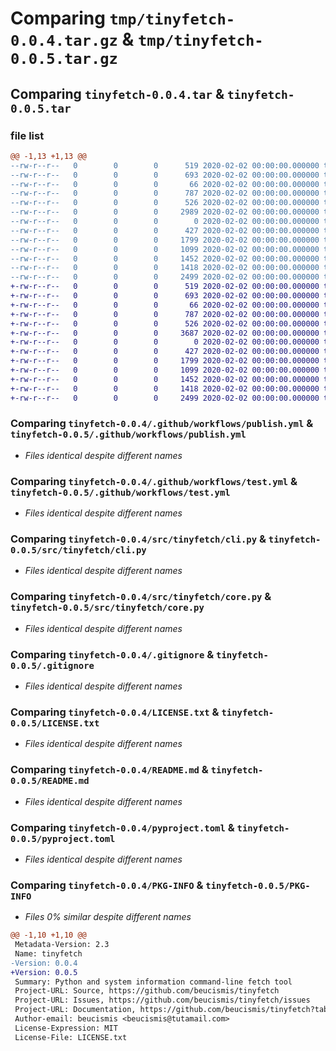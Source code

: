 # Comparing `tmp/tinyfetch-0.0.4.tar.gz` & `tmp/tinyfetch-0.0.5.tar.gz`

## Comparing `tinyfetch-0.0.4.tar` & `tinyfetch-0.0.5.tar`

### file list

```diff
@@ -1,13 +1,13 @@
--rw-r--r--   0        0        0      519 2020-02-02 00:00:00.000000 tinyfetch-0.0.4/.github/workflows/publish.yml
--rw-r--r--   0        0        0      693 2020-02-02 00:00:00.000000 tinyfetch-0.0.4/.github/workflows/test.yml
--rw-r--r--   0        0        0       66 2020-02-02 00:00:00.000000 tinyfetch-0.0.4/src/tinyfetch/__init__.py
--rw-r--r--   0        0        0      787 2020-02-02 00:00:00.000000 tinyfetch-0.0.4/src/tinyfetch/cli.py
--rw-r--r--   0        0        0      526 2020-02-02 00:00:00.000000 tinyfetch-0.0.4/src/tinyfetch/core.py
--rw-r--r--   0        0        0     2989 2020-02-02 00:00:00.000000 tinyfetch-0.0.4/src/tinyfetch/module.py
--rw-r--r--   0        0        0        0 2020-02-02 00:00:00.000000 tinyfetch-0.0.4/tests/__init__.py
--rw-r--r--   0        0        0      427 2020-02-02 00:00:00.000000 tinyfetch-0.0.4/tests/test.py
--rw-r--r--   0        0        0     1799 2020-02-02 00:00:00.000000 tinyfetch-0.0.4/.gitignore
--rw-r--r--   0        0        0     1099 2020-02-02 00:00:00.000000 tinyfetch-0.0.4/LICENSE.txt
--rw-r--r--   0        0        0     1452 2020-02-02 00:00:00.000000 tinyfetch-0.0.4/README.md
--rw-r--r--   0        0        0     1418 2020-02-02 00:00:00.000000 tinyfetch-0.0.4/pyproject.toml
--rw-r--r--   0        0        0     2499 2020-02-02 00:00:00.000000 tinyfetch-0.0.4/PKG-INFO
+-rw-r--r--   0        0        0      519 2020-02-02 00:00:00.000000 tinyfetch-0.0.5/.github/workflows/publish.yml
+-rw-r--r--   0        0        0      693 2020-02-02 00:00:00.000000 tinyfetch-0.0.5/.github/workflows/test.yml
+-rw-r--r--   0        0        0       66 2020-02-02 00:00:00.000000 tinyfetch-0.0.5/src/tinyfetch/__init__.py
+-rw-r--r--   0        0        0      787 2020-02-02 00:00:00.000000 tinyfetch-0.0.5/src/tinyfetch/cli.py
+-rw-r--r--   0        0        0      526 2020-02-02 00:00:00.000000 tinyfetch-0.0.5/src/tinyfetch/core.py
+-rw-r--r--   0        0        0     3687 2020-02-02 00:00:00.000000 tinyfetch-0.0.5/src/tinyfetch/module.py
+-rw-r--r--   0        0        0        0 2020-02-02 00:00:00.000000 tinyfetch-0.0.5/tests/__init__.py
+-rw-r--r--   0        0        0      427 2020-02-02 00:00:00.000000 tinyfetch-0.0.5/tests/test.py
+-rw-r--r--   0        0        0     1799 2020-02-02 00:00:00.000000 tinyfetch-0.0.5/.gitignore
+-rw-r--r--   0        0        0     1099 2020-02-02 00:00:00.000000 tinyfetch-0.0.5/LICENSE.txt
+-rw-r--r--   0        0        0     1452 2020-02-02 00:00:00.000000 tinyfetch-0.0.5/README.md
+-rw-r--r--   0        0        0     1418 2020-02-02 00:00:00.000000 tinyfetch-0.0.5/pyproject.toml
+-rw-r--r--   0        0        0     2499 2020-02-02 00:00:00.000000 tinyfetch-0.0.5/PKG-INFO
```

### Comparing `tinyfetch-0.0.4/.github/workflows/publish.yml` & `tinyfetch-0.0.5/.github/workflows/publish.yml`

 * *Files identical despite different names*

### Comparing `tinyfetch-0.0.4/.github/workflows/test.yml` & `tinyfetch-0.0.5/.github/workflows/test.yml`

 * *Files identical despite different names*

### Comparing `tinyfetch-0.0.4/src/tinyfetch/cli.py` & `tinyfetch-0.0.5/src/tinyfetch/cli.py`

 * *Files identical despite different names*

### Comparing `tinyfetch-0.0.4/src/tinyfetch/core.py` & `tinyfetch-0.0.5/src/tinyfetch/core.py`

 * *Files identical despite different names*

### Comparing `tinyfetch-0.0.4/.gitignore` & `tinyfetch-0.0.5/.gitignore`

 * *Files identical despite different names*

### Comparing `tinyfetch-0.0.4/LICENSE.txt` & `tinyfetch-0.0.5/LICENSE.txt`

 * *Files identical despite different names*

### Comparing `tinyfetch-0.0.4/README.md` & `tinyfetch-0.0.5/README.md`

 * *Files identical despite different names*

### Comparing `tinyfetch-0.0.4/pyproject.toml` & `tinyfetch-0.0.5/pyproject.toml`

 * *Files identical despite different names*

### Comparing `tinyfetch-0.0.4/PKG-INFO` & `tinyfetch-0.0.5/PKG-INFO`

 * *Files 0% similar despite different names*

```diff
@@ -1,10 +1,10 @@
 Metadata-Version: 2.3
 Name: tinyfetch
-Version: 0.0.4
+Version: 0.0.5
 Summary: Python and system information command-line fetch tool
 Project-URL: Source, https://github.com/beucismis/tinyfetch
 Project-URL: Issues, https://github.com/beucismis/tinyfetch/issues
 Project-URL: Documentation, https://github.com/beucismis/tinyfetch?tab=readme-ov-file#documentation
 Author-email: beucismis <beucismis@tutamail.com>
 License-Expression: MIT
 License-File: LICENSE.txt
```

